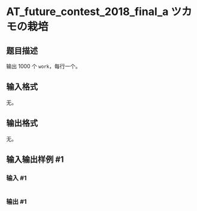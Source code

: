 # AT_future_contest_2018_final_a ツカモの栽培


## 题目描述

输出 $1000$ 个 `work`，每行一个。

## 输入格式

无。


## 输出格式

无。


## 输入输出样例 #1


### 输入 #1

```
```


### 输出 #1

```
```